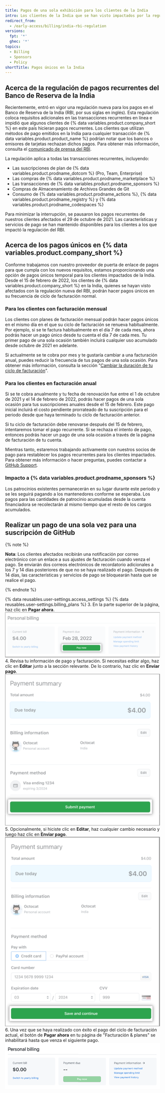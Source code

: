 ```yaml
---
title: Pagos de una sola exhibición para los clientes de la India
intro: Los clientes de la India que se han visto impactados por la regulación de pagos recurrentes del Banco de Reserva de la India ahora pueden hacer pagos únicos para sus suscripciones y servicios de GitHub.
redirect_from:
  - /early-access/billing/india-rbi-regulation
versions:
  fpt: '*'
  ghec: '*'
topics:
  - Billing
  - Sponsors
  - Policy
shortTitle: Pagos únicos en la India
---
```



## Acerca de la regulación de pagos recurrentes del Banco de Reserva de la India

Recientemente, entró en vigor una regulación nueva para los pagos en el Banco de Reserva de la India (RBI, por sus siglas en inglés). Esta regulación coloca requisitos adicionales en las transacciones recurrentes en línea e impidió que algunos clientes de {% data variables.product.company_short %} en este país hicieran pagos recurrentes. Los clientes que utilizan métodos de pago emitidos en la India para cualquier transacción de {% data variables.product.product_name %} podrían notar que los bancos o emisores de tarjetas rechazan dichos pagos. Para obtener más información, consulta el [comunicado de prensa del RBI](https://www.rbi.org.in/Scripts/BS_PressReleaseDisplay.aspx?prid=51353).

La regulación aplica a todas las transacciones recurrentes, incluyendo:
- Las suscripciones de plan de {% data variables.product.prodname_dotcom %} (Pro, Team, Enterprise)
- Las compras de {% data variables.product.prodname_marketplace %}
- Las transacciones de {% data variables.product.prodname_sponsors %}
- Compras de Almacenamiento de Archivos Grandes de Git
- Consumo de {% data variables.product.prodname_actions %}, {% data variables.product.prodname_registry %} y {% data variables.product.prodname_codespaces %}

Para minimizar la interrupción, se pausaron los pagos recurrentes de nuestros clientes afectados el 29 de octubre de 2021. Las características y servicios de pago se han mantenido disponibles para los clientes a los que impactó la regulación del RBI.

## Acerca de los pagos únicos en {% data variables.product.company_short %}

Conforme trabajamos con nuestro proveedor de puerta de enlace de pagos para que cumpla con los nuevos requisitos, estamos proporcionando una opción de pagos únicos temporal para los clientes impactados de la India. Desde el 15 de febrero de 2022, los clientes de {% data variables.product.company_short %} en la India, quienes se hayan visto afectados con la regulación nueva del RBI, podrán hacer pagos únicos en su frecuencia de ciclo de facturación normal.

### Para los clientes con facturación mensual

Los clientes con planes de facturación mensual podrán hacer pagos únicos en el mismo día en el que su ciclo de facturación se renueva habitualmente. Por ejemplo, si se te factura habitualmente en el día 7 de cada mes, ahora podrás hacer un pago único desde tu cuenta el día 7 de cada mes. Tu primer pago de una sola ocasión también incluirá cualquier uso acumulado desde octubre de 2021 en adelante.

Si actualmente se te cobra por mes y te gustaría cambiar a una facturación anual, puedes reducir la frecuencia de tus pagos de una sola ocasión. Para obtener más información, consulta la sección "[Cambiar la duración de tu ciclo de facturación](/en/billing/managing-your-github-billing-settings/changing-the-duration-of-your-billing-cycle)".

### Para los clientes en facturación anual

Si se te cobra anualmente y tu fecha de renovación fue entre el 1 de octubre de 2021 y el 14 de febrero de 2022, podrás hacer pagos de una sola ocasión para tus suscripciones anuales desde el 15 de febrero. Este pago inicial incluirá el costo pendiente prorrateado de tu suscripción para el periodo desde que haya terminado tu ciclo de facturación anterior.

Si tu ciclo de facturación debe renovarse después del 15 de febrero, intentaremos tomar el pago recurrente. Si se rechaza el intento de pago, entonces podrás hacer un pago de una sola ocasión a través de la página de facturación de tu cuenta.

Mientras tanto, estaremos trabajando activamente con nuestros socios de pago para restablecer los pagos recurrentes para los clientes impactados. Para obtener más información o hacer preguntas, puedes contactar a [GitHub Support](https://support.github.com/contact).

### Impacto a {% data variables.product.prodname_sponsors %}

Los patrocinios existentes permanecerán en su lugar durante este periodo y se les seguirá pagando a los mantenedores conforme se esperaba. Los pagos para las cantidades de patrocinio acumuladas desde la cuenta financiadora se recolectarán al mismo tiempo que el resto de los cargos acumulados.

## Realizar un pago de una sola vez para una suscripción de GitHub

{% note %}

**Nota**: Los clientes afectados recibirán una notificación por correo electrónico con un enlace a sus ajustes de facturación cuando venza el pago. Se enviarán dos correos electrónicos de recordatorio adicionales a los 7 y 14 días posteriores de que no se haya realizado el pago. Después de 14 días, las características y servicios de pago se bloquearán hasta que se realice el pago.

{% endnote %}

{% data reusables.user-settings.access_settings %}
{% data reusables.user-settings.billing_plans %}
3. En la parte superior de la página, haz clic en **Pagar ahora**. ![Botón "pagar ahora" para el pago de única ocasión](/assets/images/help/billing/pay-now-button.png)
4. Revisa tu información de pago y facturación. Si necesitas editar algo, haz clic en **Editar** junto a la sección relevante. De lo contrario, haz clic en **Enviar pago**. ![Resumen de pago de única ocasión](/assets/images/help/billing/payment-summary.png)
5. Opcionalmente, si hiciste clic en **Editar**, haz cualquier cambio necesario y luego haz clic en **Enviar pago**. ![Resumen de ediciones de pagos de única ocasión](/assets/images/help/billing/payment-summary-edit.png)
6. Una vez que se haya realizado con éxito el pago del ciclo de facturación actual, el botón de **Pagar ahora** en tu página de "Facturación & planes" se inhabilitará hasta que venza el siguiente pago. ![Botón de "hacer pago de una sola ocasión" inhabilitado](/assets/images/help/billing/pay-now-button-disabled.png)
  
